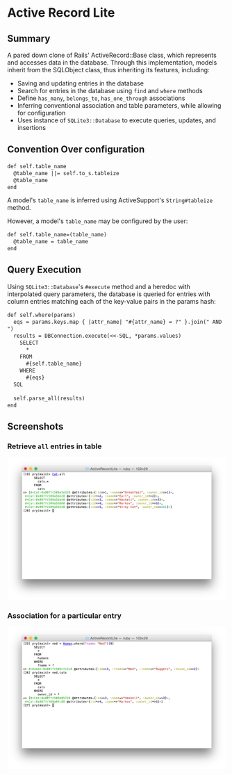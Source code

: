 # Active Record Lite

## Summary

A pared down clone of Rails' ActiveRecord::Base class, which represents and
accesses data in the database. Through this implementation, models inherit from
the SQLObject class, thus inheriting its features, including:
  * Saving and updating entries in the database
  * Search for entries in the database using `find` and `where` methods
  * Define `has_many`, `belongs_to`, `has_one_through` associations
  * Inferring conventional association and table parameters, while allowing for
    configuration
  * Uses instance of `SQLite3::Database` to execute queries, updates, and
    insertions

## Convention Over configuration
```
def self.table_name
  @table_name ||= self.to_s.tableize
  @table_name
end
```
  A model's `table_name` is inferred using ActiveSupport's `String#tableize`
  method.

  However, a model's `table_name` may be configured by the user:
```
def self.table_name=(table_name)
  @table_name = table_name
end
```

## Query Execution

Using `SQLite3::Database`'s `#execute` method and a heredoc with interpolated
query parameters, the database is queried for entries with column entries
matching each of the key-value pairs in the params hash:
```
def self.where(params)
  eqs = params.keys.map { |attr_name| "#{attr_name} = ?" }.join(" AND ")
  results = DBConnection.execute(<<-SQL, *params.values)
    SELECT
      *
    FROM
      #{self.table_name}
    WHERE
      #{eqs}
  SQL

  self.parse_all(results)
end
```

## Screenshots

### Retrieve `all` entries in table
![all]

### Association for a particular entry
![where_and_assoc]

[all]: ./docs/all.png
[where_and_assoc]: ./docs/where_and_assoc.png
